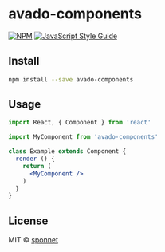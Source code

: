 # avado-components

> 

[![NPM](https://img.shields.io/npm/v/avado-components.svg)](https://www.npmjs.com/package/avado-components) [![JavaScript Style Guide](https://img.shields.io/badge/code_style-standard-brightgreen.svg)](https://standardjs.com)

## Install

```bash
npm install --save avado-components
```

## Usage

```jsx
import React, { Component } from 'react'

import MyComponent from 'avado-components'

class Example extends Component {
  render () {
    return (
      <MyComponent />
    )
  }
}
```

## License

MIT © [sponnet](https://github.com/sponnet)
